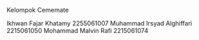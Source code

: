 Kelompok Cememate

Ikhwan Fajar Khatamy          2255061007
Muhammad Irsyad Alghiffari    2215061050
Mohammad Malvin Rafi          2215061074
